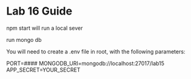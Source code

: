 # Lab 16 Guide

npm start will run a local sever

run mongo db

You will need to create a .env file in root, with the following parameters:

PORT=####
MONGODB_URI=mongodb://localhost:27017/lab15
APP_SECRET=YOUR_SECRET

